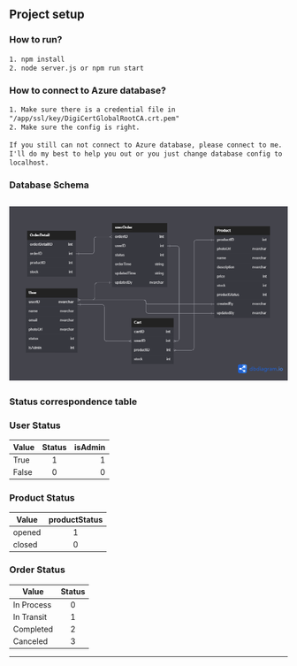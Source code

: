 ## Project setup

### How to run?

```
1. npm install
2. node server.js or npm run start
```

### How to connect to Azure database?

```
1. Make sure there is a credential file in "/app/ssl/key/DigiCertGlobalRootCA.crt.pem"
2. Make sure the config is right.

If you still can not connect to Azure database, please connect to me. I'll do my best to help you out or you just change database config to localhost.
```

### Database Schema

## ![Database](CS602_BU-shop.png "Database")

### Status correspondence table

### User Status

| Value | Status | isAdmin |
| ----- | :----: | ------: |
| True  |   1    |       1 |
| False |   0    |       0 |

### Product Status

| Value  | productStatus |
| ------ | :-----------: |
| opened |       1       |
| closed |       0       |

### Order Status

| Value      | Status |
| ---------- | :----: |
| In Process |   0    |
| In Transit |   1    |
| Completed  |   2    |
| Canceled   |   3    |

---
